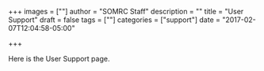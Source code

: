 +++
images = [""]
author = "SOMRC Staff"
description = ""
title = "User Support"
draft = false
tags = [""]
categories = ["support"]
date = "2017-02-07T12:04:58-05:00"

+++

Here is the User Support page.

